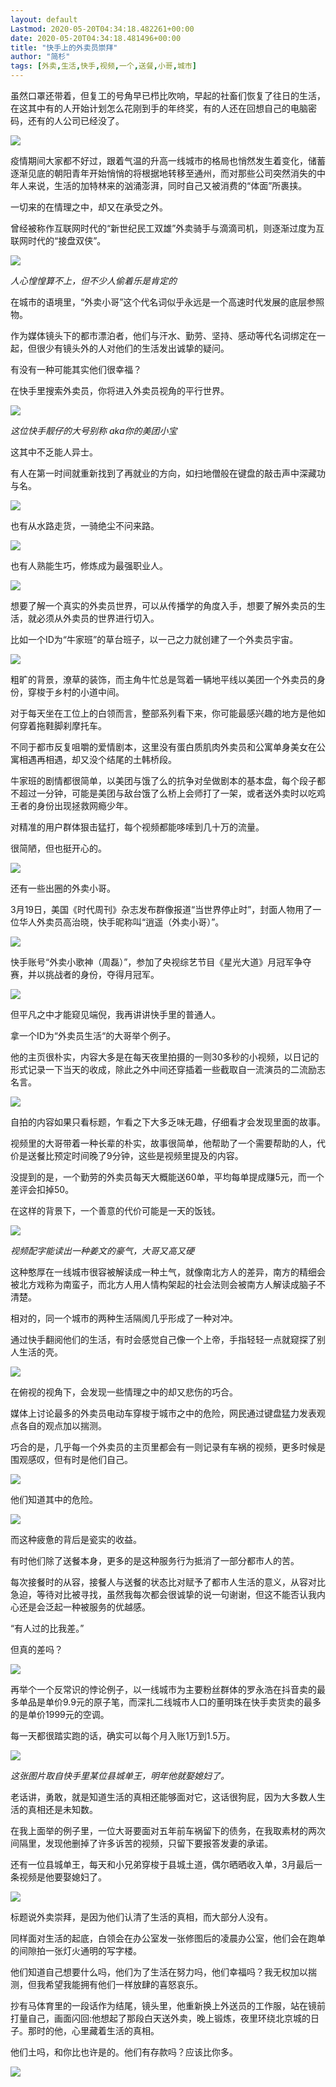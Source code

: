 ```yaml
---
layout: default
Lastmod: 2020-05-20T04:34:18.482261+00:00
date: 2020-05-20T04:34:18.481496+00:00
title: "快手上的外卖员崇拜"
author: "简杉"
tags: [外卖,生活,快手,视频,一个,送餐,小哥,城市]
---
```


虽然口罩还带着，但复工的号角早已栉比吹响，早起的社畜们恢复了往日的生活，在这其中有的人开始计划怎么花刚到手的年终奖，有的人还在回想自己的电脑密码，还有的人公司已经没了。  

![](https://images.weserv.nl/?url=https%3A//mmbiz.qpic.cn/sz_mmbiz_png/OAiaVlVicZ2rOC1jRohRSAIu3s1Xom0rHuianJpGbuJkDFLKYspcwYw3pyvkIfQ8agibtkYPB41nFpCvFwwKjUnQkg/640%3Fwx_fmt%3Dpng)

疫情期间大家都不好过，跟着气温的升高一线城市的格局也悄然发生着变化，储蓄逐渐见底的朝阳青年开始悄悄的将根据地转移至通州，而对那些公司突然消失的中年人来说，生活的加特林来的汹涌澎湃，同时自己又被消费的“体面”所裹挟。

一切来的在情理之中，却又在承受之外。

曾经被称作互联网时代的“新世纪民工双雄”外卖骑手与滴滴司机，则逐渐过度为互联网时代的“接盘双侠”。

![](https://images.weserv.nl/?url=https%3A//mmbiz.qpic.cn/sz_mmbiz_jpg/OAiaVlVicZ2rOC1jRohRSAIu3s1Xom0rHuF1W1Ug1HicZpic8J84iblzYofdDuMwtjxpcBXqRu0ggmFZUqwiaSsHwD7w/640%3Fwx_fmt%3Djpeg)

_人心惶惶算不上，但不少人偷着乐是肯定的_

在城市的语境里，“外卖小哥”这个代名词似乎永远是一个高速时代发展的底层参照物。

作为媒体镜头下的都市漂泊者，他们与汗水、勤劳、坚持、感动等代名词绑定在一起，但很少有镜头外的人对他们的生活发出诚挚的疑问。

有没有一种可能其实他们很幸福？

在快手里搜索外卖员，你将进入外卖员视角的平行世界。

![](https://images.weserv.nl/?url=https%3A//mmbiz.qpic.cn/sz_mmbiz_jpg/OAiaVlVicZ2rOC1jRohRSAIu3s1Xom0rHuLegzgfm0rzVXQYkDOS81ahPXdkibu3EA88bQmvk3gFPvSO8UcPQ7pVA/640%3Fwx_fmt%3Djpeg)

_这位快手靓仔的大号别称 aka你的美团小宝_

这其中不乏能人异士。

有人在第一时间就重新找到了再就业的方向，如扫地僧般在键盘的敲击声中深藏功与名。

![](https://images.weserv.nl/?url=https%3A//mmbiz.qpic.cn/sz_mmbiz_gif/OAiaVlVicZ2rOC1jRohRSAIu3s1Xom0rHuRaib4gicmoLd6egrZNJibl4O4OwG09R2Teic2dBvhz41ia29bQOChXomqAQ/640%3Fwx_fmt%3Dgif)

也有从水路走货，一骑绝尘不问来路。

![](https://images.weserv.nl/?url=https%3A//mmbiz.qpic.cn/sz_mmbiz_gif/OAiaVlVicZ2rOC1jRohRSAIu3s1Xom0rHubU6OxzaREs4icqDGMoqw7kh4cRqS6Dr7WSGxXIiaH9PaDogWm2Ztskyw/640%3Fwx_fmt%3Dgif)

也有人熟能生巧，修炼成为最强职业人。

![](https://images.weserv.nl/?url=https%3A//mmbiz.qpic.cn/sz_mmbiz_gif/OAiaVlVicZ2rNXnNKicpib7ltiaJibcahibMZgL0FRljLsx51yRtYzYO1viacJibopUvoqoJicUial9pFiaqjibPOpyxrB5mcqQ/640%3Fwx_fmt%3Dgif)

想要了解一个真实的外卖员世界，可以从传播学的角度入手，想要了解外卖员的生活，就必须从外卖员的世界进行切入。

比如一个ID为“牛家班”的草台班子，以一己之力就创建了一个外卖员宇宙。

![](https://images.weserv.nl/?url=https%3A//mmbiz.qpic.cn/sz_mmbiz_png/OAiaVlVicZ2rOC1jRohRSAIu3s1Xom0rHuyicjfRJB6EUGia1cGVTvT5OUialUDlZ9wZ6rgrakHh7HACqHjV5eT1Rbg/640%3Fwx_fmt%3Dpng)

粗旷的背景，潦草的装饰，而主角牛忙总是驾着一辆地平线以美团一个外卖员的身份，穿梭于乡村的小道中间。

对于每天坐在工位上的白领而言，整部系列看下来，你可能最感兴趣的地方是他如何穿着拖鞋脚刹摩托车。  

不同于都市反复咀嚼的爱情剧本，这里没有蛋白质肌肉外卖员和公寓单身美女在公寓相遇再相遇，却又没个结尾的土韩桥段。

牛家班的剧情都很简单，以美团与饿了么的抗争对垒做剧本的基本盘，每个段子都不超过一分钟，可能是美团与敌台饿了么桥上会师打了一架，或者送外卖时以吃鸡王者的身份出现拯救网瘾少年。  

对精准的用户群体狠击猛打，每个视频都能哆嗦到几十万的流量。

很简陋，但也挺开心的。  

![](https://images.weserv.nl/?url=https%3A//mmbiz.qpic.cn/sz_mmbiz_jpg/OAiaVlVicZ2rNXnNKicpib7ltiaJibcahibMZgLzv9LibzuRPwKROSoPAUVC788chgFt42rm7sHJaH5BXjv50bWW4ISibkA/640%3Fwx_fmt%3Djpeg)

还有一些出圈的外卖小哥。

3月19日，美国《时代周刊》杂志发布群像报道“当世界停止时”，封面人物用了一位华人外卖员高治晓，快手昵称叫“逍遥（外卖小哥）”。

![](https://images.weserv.nl/?url=https%3A//mmbiz.qpic.cn/sz_mmbiz_jpg/OAiaVlVicZ2rNXnNKicpib7ltiaJibcahibMZgL9wzicDE7WuFd0dUQn7XEp6FOJcoh7vNp6HVJ0m8HdDAlibhxazWx0iaaw/640%3Fwx_fmt%3Djpeg)

快手账号“外卖小歌神（周磊）”，参加了央视综艺节目《星光大道》月冠军争夺赛，并以挑战者的身份，夺得月冠军。

![](https://images.weserv.nl/?url=https%3A//mmbiz.qpic.cn/sz_mmbiz_jpg/OAiaVlVicZ2rNXnNKicpib7ltiaJibcahibMZgLibuyTsoTYratQF5TNnoDxcMq8iaUDJ5JCuOyIHfmoW8eQYYibzYG7z7gQ/640%3Fwx_fmt%3Djpeg)

但平凡之中才能窥见端倪，我再讲讲快手里的普通人。  

拿一个ID为“外卖员生活“的大哥举个例子。

他的主页很朴实，内容大多是在每天夜里拍摄的一则30多秒的小视频，以日记的形式记录一下当天的收成，除此之外中间还穿插着一些截取自一流演员的二流励志名言。

![](https://images.weserv.nl/?url=https%3A//mmbiz.qpic.cn/sz_mmbiz_jpg/OAiaVlVicZ2rOC1jRohRSAIu3s1Xom0rHuWIibpZ3kkvvZ1VJFd0Blic8HoKUFHnYyLbuW6icYy31XGTbJQrlPbwqsg/640%3Fwx_fmt%3Djpeg)

自拍的内容如果只看标题，乍看之下大多乏味无趣，仔细看才会发现里面的故事。

视频里的大哥带着一种长辈的朴实，故事很简单，他帮助了一个需要帮助的人，代价是送餐比预定时间晚了9分钟，这些是视频里提及的内容。

没提到的是，一个勤劳的外卖员每天大概能送60单，平均每单提成赚5元，而一个差评会扣掉50。

在这样的背景下，一个善意的代价可能是一天的饭钱。

![](https://images.weserv.nl/?url=https%3A//mmbiz.qpic.cn/sz_mmbiz_jpg/OAiaVlVicZ2rOC1jRohRSAIu3s1Xom0rHuzTNXVgcBFpPYN6gvZXQDjicGnyNqJSdcp0Lic2622FWefNlIFDviarFNg/640%3Fwx_fmt%3Djpeg)

_视频配字能读出一种姜文的豪气，大哥又高又硬_  

这种憨厚在一线城市很容被解读成一种土气，就像南北方人的差异，南方的精细会被北方戏称为南蛮子，而北方人用人情构架起的社会法则会被南方人解读成脑子不清楚。

相对的，同一个城市的两种生活隔阂几乎形成了一种对冲。

通过快手翻阅他们的生活，有时会感觉自己像一个上帝，手指轻轻一点就窥探了别人生活的壳。

![](https://images.weserv.nl/?url=https%3A//mmbiz.qpic.cn/sz_mmbiz_gif/OAiaVlVicZ2rNXnNKicpib7ltiaJibcahibMZgL3KfBvACS5dvv6zFGby6XnQ8CuibJH0RiccqsTib4csVAv1vE25Ribkw7Iw/640%3Fwx_fmt%3Dgif)

在俯视的视角下，会发现一些情理之中的却又悲伤的巧合。

媒体上讨论最多的外卖员电动车穿梭于城市之中的危险，网民通过键盘猛力发表观点各自的观点加以揣测。

巧合的是，几乎每一个外卖员的主页里都会有一则记录有车祸的视频，更多时候是围观感叹，但有时是他们自己。  

![](https://images.weserv.nl/?url=https%3A//mmbiz.qpic.cn/sz_mmbiz_gif/OAiaVlVicZ2rNXnNKicpib7ltiaJibcahibMZgLecT8syGwibBeElpk4TWrQBHQXEPGLaBRo3SHg9XdJynqVTBqF7uV5zQ/640%3Fwx_fmt%3Dgif)

他们知道其中的危险。  

![](https://images.weserv.nl/?url=https%3A//mmbiz.qpic.cn/sz_mmbiz_jpg/OAiaVlVicZ2rNXnNKicpib7ltiaJibcahibMZgLRI8LhNiaAZrd0Z0jT1TZLSHZZrXib1mAvneiap5amo3cJbj5Yh5jJxntw/640%3Fwx_fmt%3Djpeg)

而这种疲惫的背后是瓷实的收益。

有时他们除了送餐本身，更多的是这种服务行为抵消了一部分都市人的苦。

每次接餐时的从容，接餐人与送餐的状态比对赋予了都市人生活的意义，从容对比急迫，等待对比被寻找，虽然我每次都会很诚挚的说一句谢谢，但这不能否认我内心还是会泛起一种被服务的优越感。

“有人过的比我差。”  

但真的差吗？

![](https://images.weserv.nl/?url=https%3A//mmbiz.qpic.cn/sz_mmbiz_jpg/OAiaVlVicZ2rNXnNKicpib7ltiaJibcahibMZgLs7fSN2gRJF5yT1WgVhREgJuib5t8cUjzB6XVBD41UF4XG4YX8xVd8OQ/640%3Fwx_fmt%3Djpeg)

再举个一个反常识的悖论例子，以一线城市为主要粉丝群体的罗永浩在抖音卖的最多单品是单价9.9元的原子笔，而深扎二线城市人口的董明珠在快手卖货卖的最多的是单价1999元的空调。

每一天都很踏实跑的话，确实可以每个月入账1万到1.5万。

![](https://images.weserv.nl/?url=https%3A//mmbiz.qpic.cn/sz_mmbiz_jpg/OAiaVlVicZ2rOC1jRohRSAIu3s1Xom0rHuibic7j4pTO5BXVRdtOT8t9ssr6I1jNqDhbp3NwEvkeJU7Xfcf401W94A/640%3Fwx_fmt%3Djpeg)

_这张图片取自快手里某位县城单王，明年他就娶媳妇了。_

老话讲，勇敢，就是知道生活的真相还能够面对它，这话很狗屁，因为大多数人生活的真相还是未知数。

在我上面举的例子里，一位大哥要面对五年前车祸留下的债务，在我取素材的两次间隔里，发现他删掉了许多诉苦的视频，只留下要报答发妻的承诺。

还有一位县城单王，每天和小兄弟穿梭于县城土道，偶尔晒晒收入单，3月最后一条视频是他要娶媳妇了。  

![](https://images.weserv.nl/?url=https%3A//mmbiz.qpic.cn/sz_mmbiz_jpg/OAiaVlVicZ2rNXnNKicpib7ltiaJibcahibMZgLGnVicLXFxUYAkpOdzwiayJn6Niapf3NQQDDBgr30fIIQn815yQPcEt95Q/640%3Fwx_fmt%3Djpeg)

标题说外卖崇拜，是因为他们认清了生活的真相，而大部分人没有。

同样面对生活的起底，白领会在办公室发一张修图后的凌晨办公室，他们会在跑单的间隙拍一张灯火通明的写字楼。

他们知道自己想要什么吗，他们为了生活在努力吗，他们幸福吗？我无权加以揣测，但我希望我能拥有他们一样放肆的喜怒哀乐。

抄有马体育里的一段话作为结尾，镜头里，他重新换上外送员的工作服，站在镜前打量自己，画面闪回:他想起了那段白天送外卖，晚上锻炼，夜里环绕北京城的日子。那时的他，心里藏着生活的真相。

他们土吗，和你比也许是的。他们有存款吗？应该比你多。

![](https://images.weserv.nl/?url=https%3A//mmbiz.qpic.cn/sz_mmbiz_png/OAiaVlVicZ2rNXnNKicpib7ltiaJibcahibMZgL64RlQBZpqL7n82nv5IUzEzt9mIvHWGOFPDFl4ibiaIPZtI2IyNJ8ib1oQ/640%3Fwx_fmt%3Dpng)

